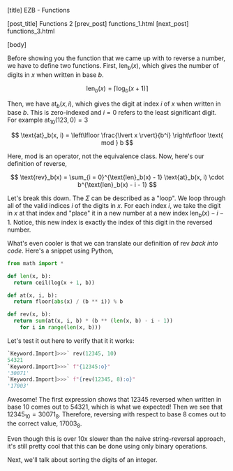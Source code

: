 [title] EZB - Functions

[post_title] Functions 2
[prev_post] functions_1.html
[next_post] functions_3.html

[body]

Before showing you the function that we came up with to reverse a number,
we have to define two functions. First, $\text{len}_b(x)$, which gives
the number of digits in $x$ when written in base $b$.

$$ \text{len}_b(x) = \big\lceil \log_b(x + 1) \big\rceil $$

Then, we have $\text{at}_b(x, i)$, which gives the digit at index $i$
of $x$ when written in base $b$. This is zero-indexed and $i=0$ refers
to the least significant digit. For example $\text{at}_{10}(123, 0) = 3$

$$ \text{at}_b(x, i) =
\left\lfloor \frac{\lvert x \rvert}{b^i} \right\rfloor
\text{ mod } b $$

Here, $\text{mod}$ is an operator, not the equivalence class. Now,
here's our definition of reverse,

$$ \text{rev}_b(x) =
\sum_{i = 0}^{\text{len}_b(x) - 1} \text{at}_b(x, i) \cdot
  b^{\text{len}_b(x) - i - 1} $$

Let's break this down. The $\Sigma$ can be described as a
"loop". We loop through all of the valid indices $i$ of the
digits in $x$. For each index $i$, we take the digit in $x$ at that
index and "place" it in a new number at a new index
$\text{len}_b(x) - i - 1$. Notice, this new index is exactly the index
of this digit in the reversed number.


What's even cooler is that we can translate our definition of
$\text{rev}$ *back into code*. Here's a snippet using Python,


```python
from math import *

def len(x, b):
  return ceil(log(x + 1, b))

def at(x, i, b):
  return floor(abs(x) / (b ** i)) % b

def rev(x, b):
  return sum(at(x, i, b) * (b ** (len(x, b) - i - 1))
    for i in range(len(x, b)))
```

Let's test it out here to verify that it it works:


```python
`Keyword.Import]>>>` rev(12345, 10)
54321
`Keyword.Import]>>>` f"{12345:o}"
'30071'
`Keyword.Import]>>>` f"{rev(12345, 8):o}"
'17003'
```

Awesome! The first expression shows that $12345$ reversed when written in
base $10$ comes out to $54321$, which is what we expected! Then we see that
$12345_{10} = 30071_8$. Therefore, reversing with respect to base $8$ comes
out to the correct value, $17003_8$.

Even though this is over 10x slower than the naive string-reversal
approach, it's still pretty cool that this can be done using only binary
operations.


Next, we'll talk about sorting the digits of an integer.
